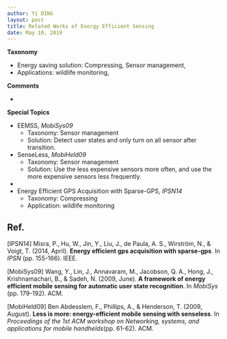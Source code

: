 ```yaml
---
author: Yi DING
layout: post
title: Related Works of Energy Efficient Sensing
date: May 10, 2019
---
```






**Taxonomy**

* Energy saving solution: Compressing, Sensor management, 
* Applications: wildlife monitoring, 

**Comments**

* 

**Special Topics**

* EEMSS, *MobiSys09*
  * Taxonomy: Sensor management
  * Solution: Detect user states and only turn on all sensor after transition.
* SenseLess, *MobiHeld09*
  * Taxonomy: Sensor management
  * Solution: Use the less expensive sensors more often, and use the more expensive sensors less frequently. 
* 
* Energy Efficient GPS Acquisition with Sparse-GPS, *IPSN14*
  * Taxonomy: Compressing
  * Application: wildlife monitoring


## Ref.

[IPSN14] Misra, P., Hu, W., Jin, Y., Liu, J., de Paula, A. S., Wirström, N., & Voigt, T. (2014, April). **Energy efficient gps acquisition with sparse-gps**. In *IPSN* (pp. 155-166). IEEE.

[MobiSys09] Wang, Y., Lin, J., Annavaram, M., Jacobson, Q. A., Hong, J., Krishnamachari, B., & Sadeh, N. (2009, June). **A framework of energy efficient mobile sensing for automatic user state recognition**. In *MobiSys* (pp. 179-192). ACM.

[MobiHeld09] Ben Abdesslem, F., Phillips, A., & Henderson, T. (2009, August). **Less is more: energy-efficient mobile sensing with senseless**. In *Proceedings of the 1st ACM workshop on Networking, systems, and applications for mobile handhelds*(pp. 61-62). ACM.